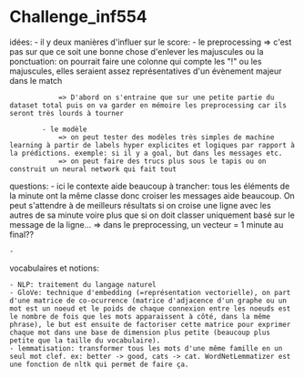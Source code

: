 # Challenge_inf554


idées:
    - il y deux manières d'influer sur le score: 
            - le preprocessing
                => c'est pas sur que ce soit une bonne chose d'enlever les majuscules ou la ponctuation: on pourrait faire une colonne qui compte les "!" ou les majuscules, elles seraient assez représentatives d'un évènement majeur dans le match

                => D'abord on s'entraine que sur une petite partie du dataset total puis on va garder en mémoire les preprocessing car ils seront très lourds à tourner

            - le modèle
                => on peut tester des modèles très simples de machine learning à partir de labels hyper explicites et logiques par rapport à la prédictions. exemple: si il y a goal, but dans les messages etc.
                => on peut faire des trucs plus sous le tapis ou on construit un neural network qui fait tout

questions:
    - ici le contexte aide beaucoup à trancher: tous les éléments de la minute ont la même classe donc croiser les messages aide beaucoup. On peut s'attendre à de meilleurs résultats si on croise une ligne avec les autres de sa minute voire plus que si on doit classer uniquement basé sur le message de la ligne... => dans le preprocessing, un vecteur = 1 minute au final??

    -

vocabulaires et notions:

    - NLP: traitement du langage naturel
    - GloVe: technique d'embedding (=représentation vectorielle), on part d'une matrice de co-ocurrence (matrice d'adjacence d'un graphe ou un mot est un noeud et le poids de chaque connexion entre les noeuds est le nombre de fois que les mots apparaissent à côté, dans la même phrase), le but est ensuite de factoriser cette matrice pour exprimer chaque mot dans une base de dimension plus petite (beaucoup plus petite que la taille du vocabulaire). 
    - lemmatisation: transformer tous les mots d'une même famille en un seul mot clef. ex: better -> good, cats -> cat. WordNetLemmatizer est une fonction de nltk qui permet de faire ça.
